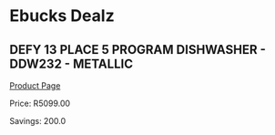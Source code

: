 
# Ebucks Dealz
## DEFY 13 PLACE 5 PROGRAM DISHWASHER - DDW232 - METALLIC
[Product Page](https://www.ebucks.com/web/shop/productSelected.do?prodId=1162521047&catId=704983786)

Price: R5099.00

Savings: 200.0


	